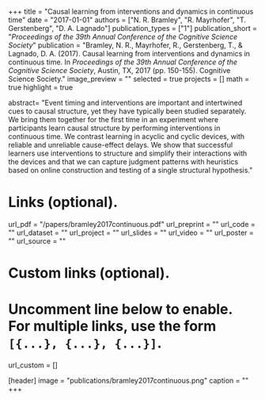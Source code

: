 +++
title = "Causal learning from interventions and dynamics in continuous time"
date = "2017-01-01"
authors = ["N. R. Bramley",  "R. Mayrhofer",  "T. Gerstenberg",  "D. A. Lagnado"]
publication_types = ["1"]
publication_short = "_Proceedings of the 39th Annual Conference of the Cognitive Science Society_"
publication = "Bramley, N. R., Mayrhofer, R., Gerstenberg, T., & Lagnado, D. A. (2017). Causal learning from interventions and dynamics in continuous time. In _Proceedings of the 39th Annual Conference of the Cognitive Science Society_, Austin, TX, 2017 (pp. 150-155). Cognitive Science Society."
image_preview = ""
selected = true
projects = []
math = true
highlight = true

abstract= "Event timing and interventions are important and intertwined cues to causal structure, yet they have typically been studied separately. We bring them together for the first time in an experiment where participants learn causal structure by performing interventions in continuous time. We contrast learning in acyclic and cyclic devices, with reliable and unreliable cause-effect delays. We show that successful learners use interventions to structure and simplify their interactions with the devices and that we can capture judgment patterns with heuristics based on online construction and testing of a single structural hypothesis."

# Links (optional).
url_pdf = "/papers/bramley2017continuous.pdf"
url_preprint = ""
url_code = ""
url_dataset = ""
url_project = ""
url_slides = ""
url_video = ""
url_poster = ""
url_source = ""

# Custom links (optional).
#   Uncomment line below to enable. For multiple links, use the form `[{...}, {...}, {...}]`.
url_custom = []

[header]
image = "publications/bramley2017continuous.png"
caption = ""
+++

